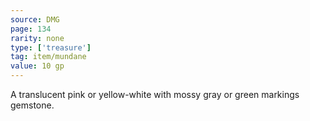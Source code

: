 ```yaml
---
source: DMG
page: 134
rarity: none
type: ['treasure']
tag: item/mundane
value: 10 gp
---
```


A translucent pink or yellow-white with mossy gray or green markings gemstone.

